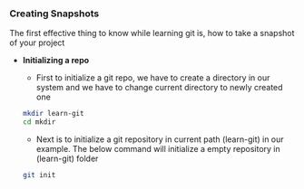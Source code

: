 ### Creating Snapshots

The first effective thing to know while learning git is, how to take a snapshot of your project

- **Initializing a repo**

  - First to initialize a git repo, we have to create a directory in our system and we have to change current directory to newly created one

  ```bash
  mkdir learn-git
  cd mkdir
  ```

  - Next is to initialize a git repository in current path (learn-git) in our example. The below command will initialize a empty repository in (learn-git) folder

  ```bash
  git init
  ```
